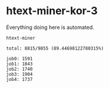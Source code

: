 # htext-miner-kor-3

Everything doing here is automated.

```
htext-miner

total: 8815/9855 (89.44698122780315%)

job0: 1591
job1: 1843
job2: 1740
job3: 1904
job4: 1737
```